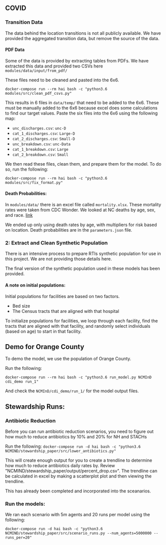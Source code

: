 ## COVID


### Transition Data

The data behind the location transitions is not all publicly available. We have provided the aggregated transition data, but remove the source of the data. 

#### PDF Data
Some of the data is provided by extracting tables from PDFs. We have extracted this data and provided two CSVs here `modules/data/input/from_pdf/`

These files need to be cleaned and pasted into the 6x6. 

```
docker-compose run --rm hai bash -c "python3.6 modules/src/clean_pdf_csvs.py"
```

This results in 6 files in `data/temp/` that need to be added to the 6x6. These must be manually added to the 6x6 because excel does some calculations to find our target values. Paste the six files into the 6x6 using the following map:

- `unc_discharges.csv`: `unc-D`
- `cat_1_discharges.csv`: `Large-D`
- `cat_2_discharges.csv`: `Small-D`
- `unc_breakdown.csv`: `unc-Data`
- `cat_1_breakdown.csv`: `Large`
- `cat_2_breakdown.csv`: `Small`



We then read these files, clean them, and prepare them for the model. To do so, run the following:

```
docker-compose run --rm hai bash -c "python3.6 modules/src/fix_format.py"
```

#### Death Probabilities:
In `modules/data/` there is an excel file called `mortality.xlsx`. These mortality rates were taken from CDC
Wonder. We looked at NC deaths by age, sex, and race. [link](https://wonder.cdc.gov/controller/datarequest/D140;jsessionid=5A767ED9BA64A7E66597304A920BC503)

We ended up only using death rates by age, with multipliers for risk based on location. Death probabilities are in the `parameters.json` file. 


### 2: Extract and Clean Synthetic Population

There is an intensive process to prepare RTIs synthetic population for use in this project. We are not providing those details here. 

The final version of the synthetic population used in these models has been provided. 


#### A note on initial populations: 
Initial populations for facilities are based on two factors.

- Bed size
- The Census tracts that are aligned with that hospital

To initialize populations for facilities, we loop through each facility, find the tracts that are aligned with that facility, and randomly select individuals (based on age) to start in that facility. 

## Demo for Orange County 
To demo the model, we use the population of Orange County.

Run the following:

```
docker-compose run --rm hai bash -c "python3.6 run_model.py NCMInD cdi_demo run_1"
```

And check the `NCMInD/cdi_demo/run_1/` for the model output files. 


## Stewardship Runs:

### Antibiotic Reduction

Before you can run antibiotic reduction scenarios, you need to figure out how much to reduce antibiotics by 10% and 20% for NH and STACHs

Run the following:
```docker-compose run -d hai bash -c "python3.6 NCMIND/stewardship_paper/src/lower_antibiotics.py"```

This will create enough output for you to create a trendline to determine how much to reduce antibiotics daily rates by. Review "NCMIND/stewardship_paper/output/percent_drop.csv". The trendline can be calculated in excel by making a scatterplot plot and then viewing the trendline. 

This has already been completed and incorporated into the sceanarios. 


### Run the models:

We ran each scenario with 5m agents and 20 runs per model using the following:

```
docker-compose run -d hai bash -c "python3.6 NCMIND/stewardship_paper/src/scenario_runs.py --num_agents=5000000 --runs_per=20"
```





